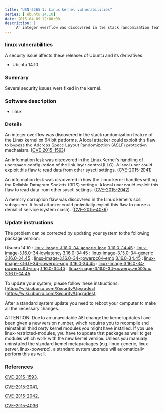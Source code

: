 ```yaml
---
title: "USN-2565-1: Linux kernel vulnerabilities"
series: [ ubuntu-14.10]
date: 2015-04-09 12:00:00
description: |
     An integer overflow was discovered in the stack randomization feature of the Linux kernel on 64 bit platforms. A local attacker could exploit this flaw to bypass the Address Space Layout Randomization (ASLR) protection mechanism. ([CVE-2015-1593](http://people.ubuntu.com/~ubuntu-security/cve/CVE-2015-1593))
--- 
```

 
### linux vulnerabilities

A security issue affects these releases of Ubuntu and its derivatives:

* Ubuntu 14.10

### Summary

Several security issues were fixed in the kernel. 

### Software description

* linux 

### Details

 An integer overflow was discovered in the stack randomization feature of the Linux kernel on 64 bit platforms. A local attacker could exploit this flaw to bypass the Address Space Layout Randomization (ASLR) protection mechanism. ([CVE-2015-1593](http://people.ubuntu.com/~ubuntu-security/cve/CVE-2015-1593))

An information leak was discovered in the Linux Kernel&#39;s handling of userspace configuration of the link layer control (LLC). A local user could exploit this flaw to read data from other sysctl settings. ([CVE-2015-2041](http://people.ubuntu.com/~ubuntu-security/cve/CVE-2015-2041))

An information leak was discovered in how the Linux kernel handles setting the Reliable Datagram Sockets (RDS) settings. A local user could exploit this flaw to read data from other sysctl settings. ([CVE-2015-2042](http://people.ubuntu.com/~ubuntu-security/cve/CVE-2015-2042))

A memory corruption flaw was discovered in the Linux kernel&#39;s scsi subsystem. A local attacker could potentially exploit this flaw to cause a denial of service (system crash). ([CVE-2015-4036](http://people.ubuntu.com/~ubuntu-security/cve/CVE-2015-4036)) 

### Update instructions

The problem can be corrected by updating your system to the following package version:

Ubuntu 14.10
 : [linux-image-3.16.0-34-generic-lpae](https://launchpad.net/ubuntu/+source/linux) <span> [3.16.0-34.45](https://launchpad.net/ubuntu/+source/linux/3.16.0-34.45) </span> 
 : [linux-image-3.16.0-34-lowlatency](https://launchpad.net/ubuntu/+source/linux) <span> [3.16.0-34.45](https://launchpad.net/ubuntu/+source/linux/3.16.0-34.45) </span> 
 : [linux-image-3.16.0-34-generic](https://launchpad.net/ubuntu/+source/linux) <span> [3.16.0-34.45](https://launchpad.net/ubuntu/+source/linux/3.16.0-34.45) </span> 
 : [linux-image-3.16.0-34-powerpc64-emb](https://launchpad.net/ubuntu/+source/linux) <span> [3.16.0-34.45](https://launchpad.net/ubuntu/+source/linux/3.16.0-34.45) </span> 
 : [linux-image-3.16.0-34-powerpc-smp](https://launchpad.net/ubuntu/+source/linux) <span> [3.16.0-34.45](https://launchpad.net/ubuntu/+source/linux/3.16.0-34.45) </span> 
 : [linux-image-3.16.0-34-powerpc64-smp](https://launchpad.net/ubuntu/+source/linux) <span> [3.16.0-34.45](https://launchpad.net/ubuntu/+source/linux/3.16.0-34.45) </span> 
 : [linux-image-3.16.0-34-powerpc-e500mc](https://launchpad.net/ubuntu/+source/linux) <span> [3.16.0-34.45](https://launchpad.net/ubuntu/+source/linux/3.16.0-34.45) </span> 

To update your system, please follow these instructions: [https://wiki.ubuntu.com/Security/Upgrades](https://wiki.ubuntu.com/Security/Upgrades).

After a standard system update you need to reboot your computer to make all the necessary changes.

ATTENTION: Due to an unavoidable ABI change the kernel updates have been given a new version number, which requires you to recompile and reinstall all third party kernel modules you might have installed. If you use linux-restricted-modules, you have to update that package as well to get modules which work with the new kernel version. Unless you manually uninstalled the standard kernel metapackages (e.g. linux-generic, linux-server, linux-powerpc), a standard system upgrade will automatically perform this as well. 

### References

 [CVE-2015-1593](http://people.ubuntu.com/~ubuntu-security/cve/CVE-2015-1593), 

 [CVE-2015-2041](http://people.ubuntu.com/~ubuntu-security/cve/CVE-2015-2041), 

 [CVE-2015-2042](http://people.ubuntu.com/~ubuntu-security/cve/CVE-2015-2042), 

 [CVE-2015-4036](http://people.ubuntu.com/~ubuntu-security/cve/CVE-2015-4036)
 
